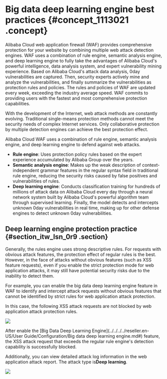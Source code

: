 # Big data deep learning engine best practices {#concept_1113021 .concept}

Alibaba Cloud web application firewall \(WAF\) provides comprehensive protection for your website by combining multiple web attack detection engines. WAF uses a combination of rule engine, semantic analysis engine, and deep learning engine to fully take the advantages of Alibaba Cloud's powerful intelligence, data analysis system, and expert vulnerability mining experience. Based on Alibaba Cloud's attack data analysis, 0day vulnerabilities are captured. Then, security experts actively mine and analyze the vulnerabilities, and finally summarize the vulnerabilities as protection rules and policies. The rules and policies of WAF are updated every week, exceeding the industry average speed. WAF commits to providing users with the fastest and most comprehensive protection capabilities.

With the development of the Internet, web attack methods are constantly evolving. Traditional single-means protection methods cannot meet the security needs of complex Internet services. Only collaborative protection by multiple detection engines can achieve the best protection effect.

Alibaba Cloud WAF uses a combination of rule engine, semantic analysis engine, and deep learning engine to defend against web attacks.

-   **Rule engine**: Uses protection policy rules based on the expert experience accumulated by Alibaba Group over the years.
-   **Semantic analysis engine**: Makes up the weak description of context-independent grammar features in the regular syntax field in traditional rule engine, reducing the security risks caused by false positives and vulnerabilities of rules.
-   **Deep learning engine**: Conducts classification training for hundreds of millions of attack data on Alibaba Cloud every day through a neural network system built by Alibaba Cloud's powerful algorithm team through supervised learning. Finally, the model detects and intercepts unknown 0day vulnerabilities in real time, making up for other defense engines to detect unknown 0day vulnerabilities.

## Deep learning engine protection practice {#section_itw_lsn_0r9 .section}

Generally, the rules engine uses strong descriptive rules. For requests with obvious attack features, the protection effect of regular rules is the best. However, in the face of attacks without obvious features \(such as XSS feature requests\), even if you enable the strict protection mode for web application attacks, it may still have potential security risks due to the inability to detect them.

For example, you can enable the big data deep learning engine feature in WAF to identify and intercept attack requests without obvious features that cannot be identified by strict rules for web application attack protection.

In this case, the following XSS attack requests are not blocked by web application attack protection rules.

![](http://static-aliyun-doc.oss-cn-hangzhou.aliyuncs.com/assets/img/895635/156679024951287_en-US.png)

After enable the [Big Data Deep Learning Engine](../../../../reseller.en-US/User Guide/Configuration/Big data deep learning engine.md#) feature, the XSS attack request that exceeds the regular rule engine's detection capability is successfully blocked.

Additionally, you can view detailed attack log information in the web application attack report. The attack type is**Deep learning**.

![](http://static-aliyun-doc.oss-cn-hangzhou.aliyuncs.com/assets/img/895635/156679024951289_en-US.png)

